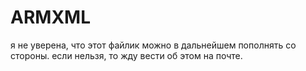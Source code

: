 # ARMXML
я не уверена, что этот файлик можно в дальнейшем пополнять со стороны.
если нельзя, то жду вести об этом на почте.
